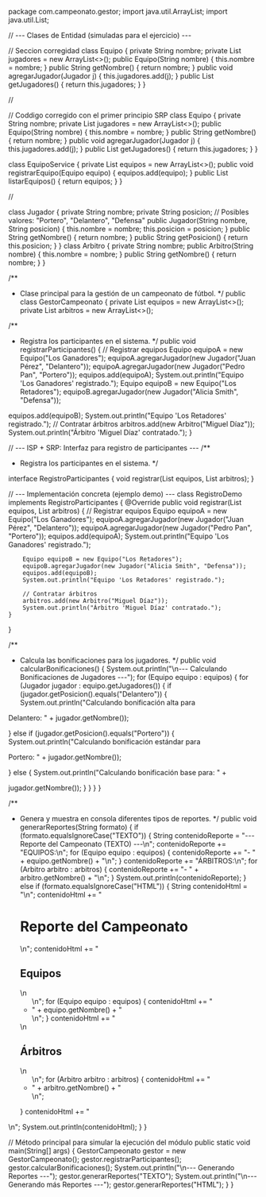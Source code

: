 package com.campeonato.gestor;
import java.util.ArrayList;
import java.util.List;


// --- Clases de Entidad (simuladas para el ejercicio) ---

 // Seccion corregidad
class Equipo {
private String nombre;
private List<Jugador> jugadores = new ArrayList<>();
public Equipo(String nombre) { this.nombre = nombre; }
public String getNombre() { return nombre; }
public void agregarJugador(Jugador j) { this.jugadores.add(j); }
public List<Jugador> getJugadores() { return this.jugadores; }
}

//

// Coddigo corregido con el primer  principio SRP
class Equipo {
    private String nombre;
    private List<Jugador> jugadores = new ArrayList<>();
    public Equipo(String nombre) { this.nombre = nombre; }
    public String getNombre() { return nombre; }
    public void agregarJugador(Jugador j) { this.jugadores.add(j); }
    public List<Jugador> getJugadores() { return this.jugadores; }
}

class EquipoService {
    private List<Equipo> equipos = new ArrayList<>();
    public void registrarEquipo(Equipo equipo) { equipos.add(equipo); }
    public List<Equipo> listarEquipos() { return equipos; }
}

//


class Jugador {
private String nombre;
private String posicion; // Posibles valores: "Portero", "Delantero",
"Defensa"
public Jugador(String nombre, String posicion) { this.nombre = nombre;
this.posicion = posicion; }
public String getNombre() { return nombre; }
public String getPosicion() { return this.posicion; }
}
class Arbitro {
private String nombre;
public Arbitro(String nombre) { this.nombre = nombre; }
public String getNombre() { return nombre; }
}

/**
* Clase principal para la gestión de un campeonato de fútbol.
*/
public class GestorCampeonato {
private List<Equipo> equipos = new ArrayList<>();
private List<Arbitro> arbitros = new ArrayList<>();


/**
* Registra los participantes en el sistema.
*/
public void registrarParticipantes() {
// Registrar equipos
Equipo equipoA = new Equipo("Los Ganadores");
equipoA.agregarJugador(new Jugador("Juan Pérez", "Delantero"));
equipoA.agregarJugador(new Jugador("Pedro Pan", "Portero"));
equipos.add(equipoA);
System.out.println("Equipo 'Los Ganadores' registrado.");
Equipo equipoB = new Equipo("Los Retadores");
equipoB.agregarJugador(new Jugador("Alicia Smith", "Defensa"));

equipos.add(equipoB);
System.out.println("Equipo 'Los Retadores' registrado.");
// Contratar árbitros
arbitros.add(new Arbitro("Miguel Díaz"));
System.out.println("Árbitro 'Miguel Díaz' contratado.");
}



// --- ISP + SRP: Interfaz para registro de participantes ---
/**
* Registra los participantes en el sistema.
*/

interface RegistroParticipantes {
    void registrar(List<Equipo> equipos, List<Arbitro> arbitros);
}

// --- Implementación concreta (ejemplo demo) ---
class RegistroDemo implements RegistroParticipantes {
    @Override
    public void registrar(List<Equipo> equipos, List<Arbitro> arbitros) {
        // Registrar equipos
        Equipo equipoA = new Equipo("Los Ganadores");
        equipoA.agregarJugador(new Jugador("Juan Pérez", "Delantero"));
        equipoA.agregarJugador(new Jugador("Pedro Pan", "Portero"));
        equipos.add(equipoA);
        System.out.println("Equipo 'Los Ganadores' registrado.");

        Equipo equipoB = new Equipo("Los Retadores");
        equipoB.agregarJugador(new Jugador("Alicia Smith", "Defensa"));
        equipos.add(equipoB);
        System.out.println("Equipo 'Los Retadores' registrado.");

        // Contratar árbitros
        arbitros.add(new Arbitro("Miguel Díaz"));
        System.out.println("Árbitro 'Miguel Díaz' contratado.");
    }
}


/**
* Calcula las bonificaciones para los jugadores.
*/
public void calcularBonificaciones() {
System.out.println("\n--- Calculando Bonificaciones de Jugadores ---");
for (Equipo equipo : equipos) {
for (Jugador jugador : equipo.getJugadores()) {
if (jugador.getPosicion().equals("Delantero")) {
System.out.println("Calculando bonificación alta para

Delantero: " + jugador.getNombre());

} else if (jugador.getPosicion().equals("Portero")) {
System.out.println("Calculando bonificación estándar para

Portero: " + jugador.getNombre());

} else {
System.out.println("Calculando bonificación base para: " +

jugador.getNombre());
}
}
}
}


/**
* Genera y muestra en consola diferentes tipos de reportes.
*/
public void generarReportes(String formato) {
if (formato.equalsIgnoreCase("TEXTO")) {
String contenidoReporte = "--- Reporte del Campeonato (TEXTO) ---\n";
contenidoReporte += "EQUIPOS:\n";
for (Equipo equipo : equipos) {
contenidoReporte += "- " + equipo.getNombre() + "\n";
}
contenidoReporte += "ÁRBITROS:\n";
for (Arbitro arbitro : arbitros) {
contenidoReporte += "- " + arbitro.getNombre() + "\n";
}
System.out.println(contenidoReporte);
} else if (formato.equalsIgnoreCase("HTML")) {
String contenidoHtml = "<html><body>\n";
contenidoHtml += " <h1>Reporte del Campeonato</h1>\n";
contenidoHtml += " <h2>Equipos</h2>\n <ul>\n";
for (Equipo equipo : equipos) {
contenidoHtml += " <li>" + equipo.getNombre() + "</li>\n";
}
contenidoHtml += " </ul>\n <h2>Árbitros</h2>\n <ul>\n";
for (Arbitro arbitro : arbitros) {
contenidoHtml += " <li>" + arbitro.getNombre() + "</li>\n";

}
contenidoHtml += " </ul>\n</body></html>";
System.out.println(contenidoHtml);
}
}


// Método principal para simular la ejecución del módulo
public static void main(String[] args) {
GestorCampeonato gestor = new GestorCampeonato();
gestor.registrarParticipantes();
gestor.calcularBonificaciones();
System.out.println("\n--- Generando Reportes ---");
gestor.generarReportes("TEXTO");
System.out.println("\n--- Generando más Reportes ---");
gestor.generarReportes("HTML");
}
}